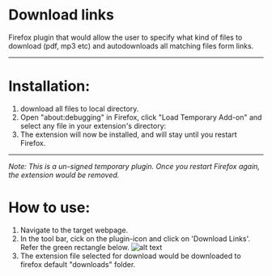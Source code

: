 # Download links
Firefox plugin that would allow the user to specify what kind of files to download (pdf, mp3 etc) and autodownloads all matching files form links.

---

# Installation:
1. download all files to local directory.
2. Open "about:debugging" in Firefox, click "Load Temporary Add-on" and select any file in your extension's directory:
3. The extension will now be installed, and will stay until you restart Firefox.

---

*Note: This is a un-signed temporary plugin. Once you restart Firefox again, the extension would be removed.*

# How to use:
1. Navigate to the target webpage.
2. In the tool bar, cick on the plugin-icon and click on 'Download Links'. Refer the green rectangle below.
![alt text](https://github.com/praboop/downloadlinks/blob/master/screen.png)
3. The extension file selected for download would be downloaded to firefox default "downloads" folder.

